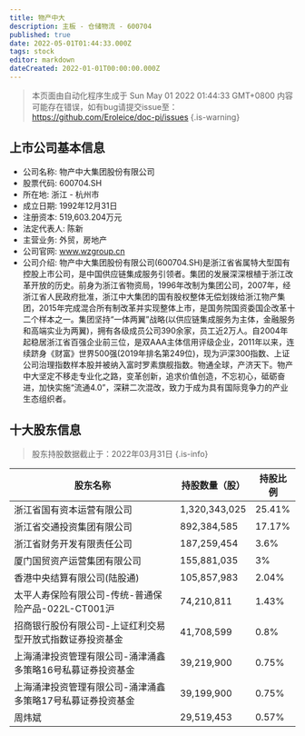 ```yaml
---
title: 物产中大
description: 主板 - 仓储物流 - 600704
published: true
date: 2022-05-01T01:44:33.000Z
tags: stock
editor: markdown
dateCreated: 2022-01-01T00:00:00.000Z
---
```


> 本页面由自动化程序生成于 Sun May 01 2022 01:44:33 GMT+0800
> 内容可能存在错误，如有bug请提交issue至：https://github.com/Eroleice/doc-pi/issues
{.is-warning}

## 上市公司基本信息
- 公司名称: 物产中大集团股份有限公司
- 股票代码: 600704.SH
- 所在地: 浙江 - 杭州市
- 成立日期: 1992年12月31日
- 注册资本: 519,603.204万元
- 法定代表人: 陈新
- 主营业务: 外贸，房地产
- 公司官网: www.wzgroup.cn
- 公司介绍: 物产中大集团股份有限公司(600704.SH)是浙江省省属特大型国有控股上市公司，是中国供应链集成服务引领者。集团的发展深深根植于浙江改革开放的历史。前身为浙江省物资局，1996年改制为集团公司，2007年，经浙江省人民政府批准，浙江中大集团的国有股权整体无偿划拨给浙江物产集团，2015年完成混合所有制改革并实现整体上市，是国务院国资委国企改革十二个样本之一。集团坚持“一体两翼”战略(以供应链集成服务为主体，金融服务和高端实业为两翼)，拥有各级成员公司390余家，员工近2万人。自2004年起稳居浙江省百强企业前三位，是双AAA主体信用评级企业，2011年以来，连续跻身《财富》世界500强(2019年排名第249位)，现为沪深300指数、上证公司治理指数样本股并被纳入富时罗素旗舰指数。物通全球，产济天下。物产中大坚定不移走专业化之路，变革创新，追求价值创造，不忘初心，砥砺奋进，加快实施“流通4.0”，深耕二次混改，致力于成为具有国际竞争力的产业生态组织者。


## 十大股东信息
> 股东持股数据截止于：2022年03月31日
{.is-info}

| 股东名称 | 持股数量（股） | 持股比例 |
| --- | --- | --- |
| 浙江省国有资本运营有限公司 | 1,320,343,025 | 25.41% |
| 浙江省交通投资集团有限公司 | 892,384,585 | 17.17% |
| 浙江省财务开发有限责任公司 | 187,259,454 | 3.6% |
| 厦门国贸资产运营集团有限公司 | 155,881,035 | 3% |
| 香港中央结算有限公司(陆股通) | 105,857,983 | 2.04% |
| 太平人寿保险有限公司-传统-普通保险产品-022L-CT001沪 | 74,210,811 | 1.43% |
| 招商银行股份有限公司-上证红利交易型开放式指数证券投资基金 | 41,708,599 | 0.8% |
| 上海涌津投资管理有限公司-涌津涌鑫多策略16号私募证券投资基金 | 39,219,900 | 0.75% |
| 上海涌津投资管理有限公司-涌津涌鑫多策略17号私募证券投资基金 | 39,199,900 | 0.75% |
| 周炜斌 | 29,519,453 | 0.57% |





